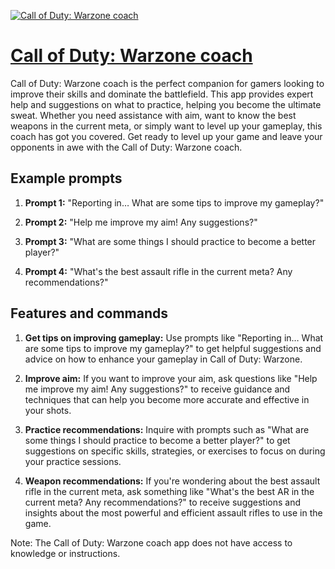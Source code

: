 [![Call of Duty: Warzone coach](https://files.oaiusercontent.com/file-vKUiYeYOB8ttiyXx8SPabST4?se=2123-10-17T11%3A16%3A01Z&sp=r&sv=2021-08-06&sr=b&rscc=max-age%3D31536000%2C%20immutable&rscd=attachment%3B%20filename%3Dmikkermikkermikker_logo_for_a_esports_app_called_infinity_coach_bcb6875b-a470-48fe-8447-389a7f4e25cc.png&sig=XZ531i1EkrJGfSdxSVg4litK%2BlBkcbFXEvZP9QcqQLU%3D)](https://chat.openai.com/g/g-UWH4yaV4d-call-of-duty-warzone-coach)

# [Call of Duty: Warzone coach](https://chat.openai.com/g/g-UWH4yaV4d-call-of-duty-warzone-coach)

Call of Duty: Warzone coach is the perfect companion for gamers looking to improve their skills and dominate the battlefield. This app provides expert help and suggestions on what to practice, helping you become the ultimate sweat. Whether you need assistance with aim, want to know the best weapons in the current meta, or simply want to level up your gameplay, this coach has got you covered. Get ready to level up your game and leave your opponents in awe with the Call of Duty: Warzone coach.

## Example prompts

1. **Prompt 1:** "Reporting in… What are some tips to improve my gameplay?"

2. **Prompt 2:** "Help me improve my aim! Any suggestions?"

3. **Prompt 3:** "What are some things I should practice to become a better player?"

4. **Prompt 4:** "What's the best assault rifle in the current meta? Any recommendations?"

## Features and commands

1. **Get tips on improving gameplay:** Use prompts like "Reporting in… What are some tips to improve my gameplay?" to get helpful suggestions and advice on how to enhance your gameplay in Call of Duty: Warzone.

2. **Improve aim:** If you want to improve your aim, ask questions like "Help me improve my aim! Any suggestions?" to receive guidance and techniques that can help you become more accurate and effective in your shots.

3. **Practice recommendations:** Inquire with prompts such as "What are some things I should practice to become a better player?" to get suggestions on specific skills, strategies, or exercises to focus on during your practice sessions.

4. **Weapon recommendations:** If you're wondering about the best assault rifle in the current meta, ask something like "What's the best AR in the current meta? Any recommendations?" to receive suggestions and insights about the most powerful and efficient assault rifles to use in the game.

Note: The Call of Duty: Warzone coach app does not have access to knowledge or instructions.